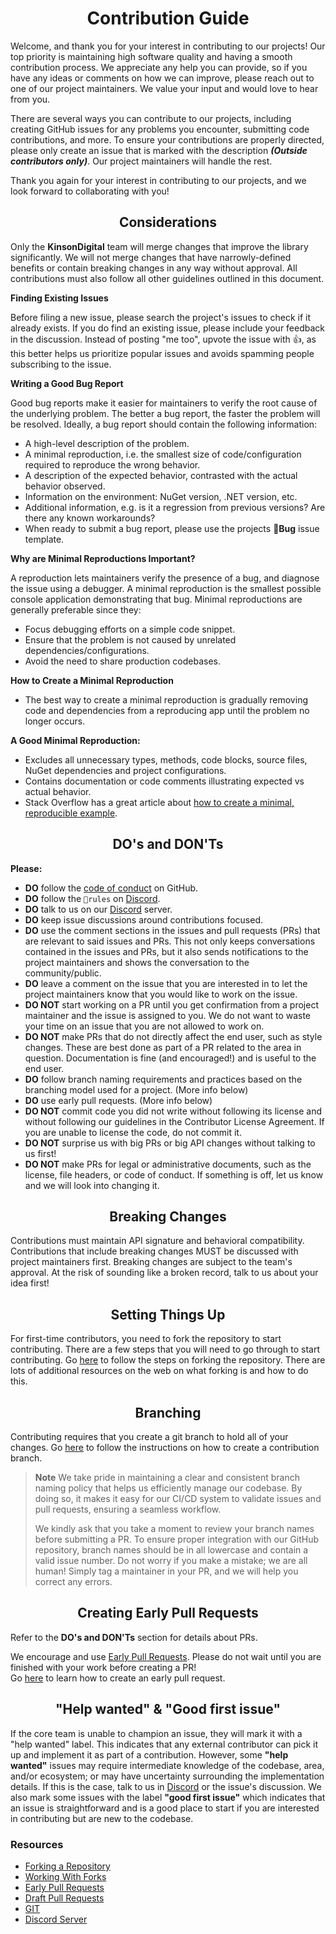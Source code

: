 <h1 style="border:0;font-weight:bold" align="center">Contribution Guide</h1>

Welcome, and thank you for your interest in contributing to our projects! Our top priority is maintaining high software quality and having a smooth contribution process.  We appreciate any help you can provide, so if you have any ideas or comments on how we can improve, please reach out to one of our project maintainers. We value your input and would love to hear from you.

There are several ways you can contribute to our projects, including creating GitHub issues for any problems you encounter, submitting code contributions, and more. To ensure your contributions are properly directed, please only create an issue that is marked with the description _**(Outside contributors only)**_. Our project maintainers will handle the rest.

Thank you again for your interest in contributing to our projects, and we look forward to collaborating with you!

<h2 style="border:0;font-weight:bold" align="center">Considerations</h2>

Only the **KinsonDigital** team will merge changes that improve the library significantly. We will not merge changes that have narrowly-defined benefits or contain breaking changes in any way without approval. All contributions must also follow all other guidelines outlined in this document.

**Finding Existing Issues**

Before filing a new issue, please search the project's issues to check if it already exists.  If you do find an existing issue, please include your feedback in the discussion. Instead of posting "me too", upvote the issue with 👍, as this better helps us prioritize popular issues and avoids spamming people subscribing to the issue.

**Writing a Good Bug Report**

Good bug reports make it easier for maintainers to verify the root cause of the underlying problem. The better a bug report, the faster the problem will be resolved. Ideally, a bug report should contain the following information:
- A high-level description of the problem.
- A minimal reproduction, i.e. the smallest size of code/configuration required to reproduce the wrong behavior.
- A description of the expected behavior, contrasted with the actual behavior observed.
- Information on the environment: NuGet version, .NET version, etc.
- Additional information, e.g. is it a regression from previous versions? Are there any known workarounds?
- When ready to submit a bug report, please use the projects **🐛Bug** issue template.

**Why are Minimal Reproductions Important?**

A reproduction lets maintainers verify the presence of a bug, and diagnose the issue using a debugger. A minimal reproduction is the smallest possible console application demonstrating that bug. Minimal reproductions are generally preferable since they:
- Focus debugging efforts on a simple code snippet.
- Ensure that the problem is not caused by unrelated dependencies/configurations.
- Avoid the need to share production codebases.

**How to Create a Minimal Reproduction**
- The best way to create a minimal reproduction is gradually removing code and dependencies from a reproducing app until the problem no longer occurs. 
 
**A Good Minimal Reproduction:**
- Excludes all unnecessary types, methods, code blocks, source files, NuGet dependencies and project configurations.
- Contains documentation or code comments illustrating expected vs actual behavior.
- Stack Overflow has a great article about [how to create a minimal, reproducible example](https://stackoverflow.com/help/minimal-reproducible-example).

<h2 style="border:0;font-weight:bold" align="center">DO's and DON'Ts</h2>

**Please:**

- **DO** follow the [code of conduct](https://github.com/KinsonDigital/.github/blob/main/docs/code_of_conduct.md) on GitHub.
- **DO** follow the `📃rules` on [Discord](https://discord.gg/qewu6fNgv7).
- **DO** talk to us on our [Discord](https://discord.gg/qewu6fNgv7) server.
- **DO** keep issue discussions around contributions focused.
- **DO** use the comment sections in the issues and pull requests (PRs) that are relevant to said issues and PRs.  This not only keeps conversations contained in the issues and PRs, but it also sends notifications to the project maintainers and shows the conversation to the community/public.
- **DO** leave a comment on the issue that you are interested in to let the project maintainers know that you would like to work on the issue.
- **DO NOT** start working on a PR until you get confirmation from a project maintainer and the issue is assigned to you.  We do not want to waste your time on an issue that you are not allowed to work on.
- **DO NOT** make PRs that do not directly affect the end user, such as style changes. These are best done as part of a PR related to the area in question. Documentation is fine (and encouraged!) and is useful to the end user.
- **DO** follow branch naming requirements and practices based on the branching model used for a project. (More info below)
- **DO** use early pull requests. (More info below)
- **DO NOT** commit code you did not write without following its license and without following our guidelines in the Contributor License Agreement. If you are unable to license the code, do not commit it.
- **DO NOT** surprise us with big PRs or big API changes without talking to us first!
- **DO NOT** make PRs for legal or administrative documents, such as the license, file headers, or code of conduct. If something is off, let us know and we will look into changing it.

<h2 style="border:0;font-weight:bold" align="center">Breaking Changes</h2>

Contributions must maintain API signature and behavioral compatibility. Contributions that include breaking changes MUST be discussed with project maintainers first. Breaking changes are subject to the team's approval. At the risk of sounding like a broken record, talk to us about your idea first!

<h2 style="border:0;font-weight:bold" align="center">Setting Things Up</h2>

For first-time contributors, you need to fork the repository to start contributing.  There are a few steps that you will need to go through to start contributing.  Go [here](https://github.com/KinsonDigital/.github/blob/main/docs/HowToFork.md) to follow the steps on forking the repository.  There are lots of additional resources on the web on what forking is and how to do this.

<h2 style="border:0;font-weight:bold" align="center">Branching</h2>

Contributing requires that you create a git branch to hold all of your changes. Go [here](https://github.com/KinsonDigital/.github/blob/main/docs/CreatingBranches.md) to follow the instructions on how to create a contribution branch.

> **Note** We take pride in maintaining a clear and consistent branch naming policy that helps us efficiently manage our codebase. By doing so, it makes it easy for our CI/CD system to validate issues and pull requests, ensuring a seamless workflow.
> 
> We kindly ask that you take a moment to review your branch names before submitting a PR. To ensure proper integration with our GitHub repository, branch names should be in all lowercase and contain a valid issue number. Do not worry if you make a mistake; we are all human! Simply tag a maintainer in your PR, and we will help you correct any errors.

<h2 style="border:0;font-weight:bold" align="center">Creating Early Pull Requests</h2>

Refer to the **DO's and DON'Ts** section for details about PRs.

We encourage and use [Early Pull Requests](https://medium.com/practical-blend/pull-request-first-f6bb667a9b6). Please do not wait until you are finished with your work before creating a PR!  
Go [here](https://github.com/KinsonDigital/.github/blob/main/docs/EarlyPullRequests.md) to learn how to create an early pull request.


<h2 style="border:0;font-weight:bold" align="center">"Help wanted" & "Good first issue"</h2>

If the core team is unable to champion an issue, they will mark it with a "help wanted" label. This indicates that any external contributor can pick it up and implement it as part of a contribution. However, some **"help wanted"** issues may require intermediate knowledge of the codebase, area, and/or ecosystem; or may have uncertainty surrounding the implementation details.  If this is the case, talk to us in [Discord](https://discord.gg/qewu6fNgv7) or the issue's discussion. We also mark some issues with the label **"good first issue"** which indicates that an issue is straightforward and is a good place to start if you are interested in contributing but are new to the codebase.


<h3 style="border:0;font-weight:bold" align="left">Resources</h3>

- [Forking a Repository](https://docs.github.com/en/get-started/quickstart/fork-a-repo)
- [Working With Forks](https://docs.github.com/en/pull-requests/collaborating-with-pull-requests/working-with-forks/about-forks)
- [Early Pull Requests](https://medium.com/practical-blend/pull-request-first-f6bb667a9b6)
- [Draft Pull Requests](https://docs.github.com/en/pull-requests/collaborating-with-pull-requests/proposing-changes-to-your-work-with-pull-requests/about-pull-requests#draft-pull-requests)
- [GIT](https://git-scm.com/)
- [Discord Server](https://discord.gg/qewu6fNgv7)
